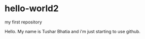 # hello-world2
my first repository

Hello. My name is Tushar Bhatia and i'm just starting to use github.

